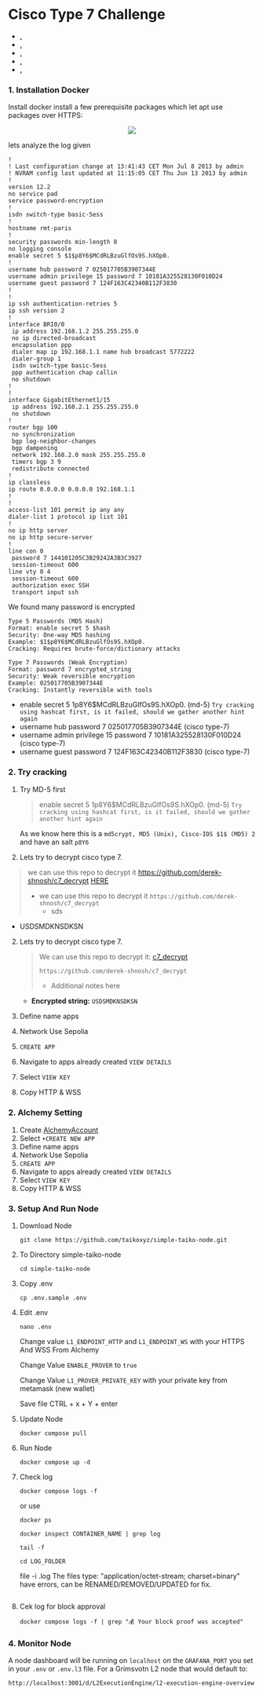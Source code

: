 # Cisco Type 7 Challenge

* [.](https://github.com/p4nrp/testnet/blob/main/taiko.md#1-Installation-Docker)
* [.](https://github.com/p4nrp/testnet/blob/main/taiko.md#2-Alchemy-Setting)
* [.](https://github.com/p4nrp/testnet/blob/main/taiko.md#3-Setup-And-Run-Node)
* [.](https://github.com/p4nrp/testnet/blob/main/taiko.md#4-Monitor-Node)
* [.](https://github.com/p4nrp/testnet/blob/main/taiko.md#usefull-commands)

### 1. Installation Docker

Install docker 
install a few prerequisite packages which let apt use packages over HTTPS:

<p align="center">
  <img height="auto" width="auto" src="https://i.imgur.com/DB4IQDJ.png">
</p>


lets analyze the log given
```
!
! Last configuration change at 13:41:43 CET Mon Jul 8 2013 by admin
! NVRAM config last updated at 11:15:05 CET Thu Jun 13 2013 by admin
!
version 12.2
no service pad
service password-encryption
!
isdn switch-type basic-5ess
!
hostname rmt-paris
!
security passwords min-length 8
no logging console
enable secret 5 $1$p8Y6$MCdRLBzuGlfOs9S.hXOp0.
!
username hub password 7 025017705B3907344E 
username admin privilege 15 password 7 10181A325528130F010D24
username guest password 7 124F163C42340B112F3830
!
!
ip ssh authentication-retries 5
ip ssh version 2
!
interface BRI0/0
 ip address 192.168.1.2 255.255.255.0
 no ip directed-broadcast
 encapsulation ppp
 dialer map ip 192.168.1.1 name hub broadcast 5772222
 dialer-group 1
 isdn switch-type basic-5ess
 ppp authentication chap callin
 no shutdown
!
!
interface GigabitEthernet1/15
 ip address 192.168.2.1 255.255.255.0
 no shutdown
!
router bgp 100
 no synchronization
 bgp log-neighbor-changes
 bgp dampening
 network 192.168.2.0 mask 255.255.255.0
 timers bgp 3 9
 redistribute connected
!
ip classless
ip route 0.0.0.0 0.0.0.0 192.168.1.1
!
!
access-list 101 permit ip any any
dialer-list 1 protocol ip list 101
!
no ip http server
no ip http secure-server
!
line con 0
 password 7 144101205C3B29242A3B3C3927
 session-timeout 600
line vty 0 4
 session-timeout 600
 authorization exec SSH
 transport input ssh
```

We found many password is encrypted
```
Type 5 Passwords (MD5 Hash)
Format: enable secret 5 $hash
Security: One-way MD5 hashing
Example: $1$p8Y6$MCdRLBzuGlfOs9S.hXOp0.
Cracking: Requires brute-force/dictionary attacks

Type 7 Passwords (Weak Encryption)
Format: password 7 encrypted_string 
Security: Weak reversible encryption
Example: 025017705B3907344E
Cracking: Instantly reversible with tools
```
* enable secret 5 $1$p8Y6$MCdRLBzuGlfOs9S.hXOp0. (md-5) `Try cracking using hashcat first, is it failed, should we gather another hint again`
* username hub password 7 025017705B3907344E (cisco type-7)
* username admin privilege 15 password 7 10181A325528130F010D24 (cisco type-7)
* username guest password 7 124F163C42340B112F3830 (cisco type-7)

### 2. Try cracking
1. Try MD-5 first
    > enable secret 5 $1$p8Y6$MCdRLBzuGlfOs9S.hXOp0. (md-5) 
      `Try cracking using hashcat first, is it failed, should we gather another hint again`   
    >  
    As we know here this is a `md5crypt, MD5 (Unix), Cisco-IOS $1$ (MD5) 2` and have an salt `p8Y6`

2. Lets try to decrypt cisco type 7.
> we can use this repo to decrypt it https://github.com/derek-shnosh/c7_decrypt [HERE](https://github.com/derek-shnosh/c7_decrypt)
>
>   - we can use this repo to decrypt it `https://github.com/derek-shnosh/c7_decrypt`
>       - sds
> 
   - USDSMDKNSDKSN
2. Lets try to decrypt cisco type 7.
   > We can use this repo to decrypt it: [c7_decrypt](https://github.com/derek-shnosh/c7_decrypt)
   >
   > ```bash
   > https://github.com/derek-shnosh/c7_decrypt
   > ```
   >
   > - Additional notes here
   
   - **Encrypted string:** `USDSMDKNSDKSN`
3. Define name apps
4. Network Use Sepolia
5. `CREATE APP`
6. Navigate to apps already created `VIEW DETAILS`
7. Select `VIEW KEY`
8. Copy HTTP & WSS

### 2. Alchemy Setting
1. Create [AlchemyAccount](https://auth.alchemy.com/signup?redirectUrl=https%3A%2F%2Fdashboard.alchemy.com%2Fsignup%2F%3Freferrer_origin%3DDIRECT)
2. Select `+CREATE NEW APP`
3. Define name apps
4. Network Use Sepolia
5. `CREATE APP`
6. Navigate to apps already created `VIEW DETAILS`
7. Select `VIEW KEY`
8. Copy HTTP & WSS

### 3. Setup And Run Node
1. Download Node
   ```
   git clone https://github.com/taikoxyz/simple-taiko-node.git
   ```
3. To Directory simple-taiko-node
   ```
   cd simple-taiko-node
   ```
4. Copy .env
   ```
   cp .env.sample .env
   ```
3. Edit .env
   ```
   nano .env
   ```
   Change value `L1_ENDPOINT_HTTP` and `L1_ENDPOINT_WS` with your HTTPS And WSS From Alchemy

   Change Value `ENABLE_PROVER` to `true`
   
   Change Value `L1_PROVER_PRIVATE_KEY` with your private key from metamask (new wallet)
   
   Save file CTRL + x + Y + enter
   
4. Update Node
   ```
   docker compose pull
   ```
5. Run Node
   ```
   docker compose up -d
   ```
6. Check log
   ```
   docker compose logs -f 
   ```
   or use
   ```
   docker ps
   ```
   ```
   docker inspect CONTAINER_NAME | grep log
   ```
   ```
   tail -f
   ```
   ```
   cd LOG_FOLDER
   ```
   file -i .log
   The files type: "application/octet-stream; charset=binary" have errors, can be RENAMED/REMOVED/UPDATED for fix.
   ```
8. Cek log for block approval
   ```
   docker compose logs -f | grep "💰 Your block proof was accepted"
   ```
   
### 4. Monitor Node

A node dashboard will be running on `localhost` on the `GRAFANA_PORT` you set in your `.env` or `.env.l3` file. For a Grimsvotn L2 node that would default to: 
```
http://localhost:3001/d/L2ExecutionEngine/l2-execution-engine-overview
```
